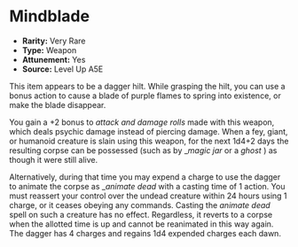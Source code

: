 
# Mindblade

* **Rarity:** Very Rare
* **Type:** Weapon
* **Attunement:** Yes
* **Source:** Level Up A5E


This item appears to be a dagger hilt. While grasping the hilt, you can use a bonus action to cause a blade of purple flames to spring into existence, or make the blade disappear.

You gain a +2 bonus to _attack and damage rolls_  made with this weapon, which deals psychic damage instead of piercing damage. When a fey, giant, or humanoid creature is slain using this weapon, for the next 1d4+2 days the resulting corpse can be possessed (such as by __magic jar_ or a _ghost_ ) as though it were still alive.

Alternatively, during that time you may expend a charge to use the dagger to animate the corpse as __animate dead_  with a casting time of 1 action. You must reassert your control over the undead creature within 24 hours using 1 charge, or it ceases obeying any commands. Casting the _animate dead_ spell on such a creature has no effect. Regardless, it reverts to a corpse when the allotted time is up and cannot be reanimated in this way again. The dagger has 4 charges and regains 1d4 expended charges each dawn.
